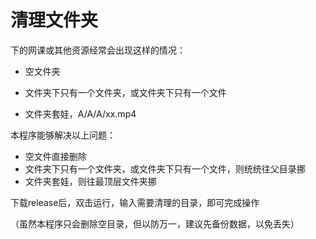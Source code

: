 # 清理文件夹

下的网课或其他资源经常会出现这样的情况：

* 空文件夹

* 文件夹下只有一个文件夹，或文件夹下只有一个文件

* 文件夹套娃，A/A/A/xx.mp4

本程序能够解决以上问题：

* 空文件直接删除
* 文件夹下只有一个文件夹，或文件夹下只有一个文件，则统统往父目录挪
* 文件夹套娃，则往最顶层文件夹挪

下载release后，双击运行，输入需要清理的目录，即可完成操作

（虽然本程序只会删除空目录，但以防万一，建议先备份数据，以免丢失）